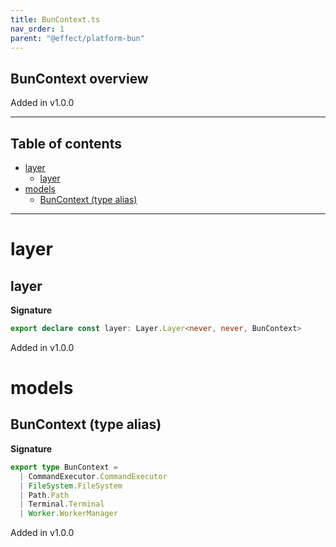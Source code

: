 ```yaml
---
title: BunContext.ts
nav_order: 1
parent: "@effect/platform-bun"
---
```


## BunContext overview

Added in v1.0.0

---

<h2 class="text-delta">Table of contents</h2>

- [layer](#layer)
  - [layer](#layer-1)
- [models](#models)
  - [BunContext (type alias)](#buncontext-type-alias)

---

# layer

## layer

**Signature**

```ts
export declare const layer: Layer.Layer<never, never, BunContext>
```

Added in v1.0.0

# models

## BunContext (type alias)

**Signature**

```ts
export type BunContext =
  | CommandExecutor.CommandExecutor
  | FileSystem.FileSystem
  | Path.Path
  | Terminal.Terminal
  | Worker.WorkerManager
```

Added in v1.0.0
